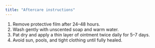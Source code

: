 ```yaml
---
title: "Aftercare instructions"
---
```


1. Remove protective film after 24–48 hours.
2. Wash gently with unscented soap and warm water.
3. Pat dry and apply a thin layer of ointment twice daily for 5–7 days.
4. Avoid sun, pools, and tight clothing until fully healed.
